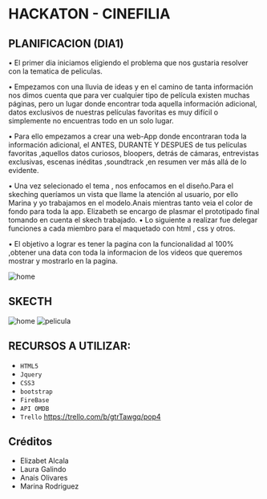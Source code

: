 # HACKATON - CINEFILIA


## PLANIFICACION (DIA1)

•	El primer dia iniciamos eligiendo el problema que nos gustaria resolver con la tematica de peliculas.

•   Empezamos con una lluvia de ideas y en el camino de tanta información nos dimos cuenta que para ver cualquier tipo de película existen  muchas páginas, pero un lugar donde encontrar toda aquella información adicional,  datos exclusivos de nuestras películas favoritas es muy difícil o simplemente no encuentras todo en un solo lugar.

•  Para ello empezamos a crear una web-App donde encontraran toda la información adicional, el ANTES, DURANTE Y DESPUES de tus películas favoritas ,aquellos datos curiosos, bloopers, detrás de cámaras, entrevistas exclusivas, escenas inéditas ,soundtrack ,en resumen ver más allá de lo evidente.

•  Una vez selecionado el tema , nos enfocamos en el diseño.Para el skeching queríamos un vista que llame la atención al usuario, por ello Marina y yo trabajamos en el modelo.Anais mientras tanto veia el color de fondo para toda la app. Elizabeth se encargo de plasmar el prototipado final tomando en cuenta el skech trabajado.
•  Lo siguiente a realizar fue delegar funciones a cada miembro para el maquetado con html , css y otros.

•  El objetivo a lograr es tener la pagina con la funcionalidad al 100% ,obtener una data con toda la informacion de los videos que queremos mostrar y mostrarlo en la pagina.

![home](assets/img/tex.jpg)

## SKECTH

![home](assets/img/vista_home.png)
![pelicula](assets/img/vista_pelicula.png)

## RECURSOS A UTILIZAR:

- `HTML5` 
- `Jquery` 
- `CSS3` 
- `bootstrap`
- `FireBase`
- `API OMDB`
- `Trello` https://trello.com/b/gtrTawgq/pop4

##  Créditos
* Elizabet Alcala
* Laura Galindo
* Anais Olivares
* Marina Rodriguez